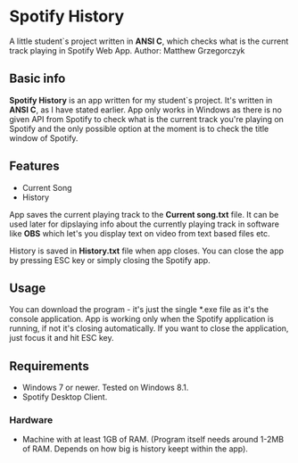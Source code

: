# Spotify History
A little student`s project written in **ANSI C**, which checks what is the current track playing in Spotify Web App.
Author: Matthew Grzegorczyk

## Basic info
**Spotify History** is an app written for my student`s project.
It's written in **ANSI C**, as I have stated earlier.
App only works in Windows as there is no given API from Spotify to check what is the current track you're playing on Spotify and the only possible option at the moment is to check the title window of Spotify.

## Features
- Current Song
- History

App saves the current playing track to the **Current song.txt** file.
It can be used later for dipslaying info about the currently playing track in software like **OBS** which let's you display text on video from text based files etc.

History is saved in **History.txt** file when app closes. You can close the app by pressing ESC key or simply closing the Spotify app.

## Usage
You can download the program - it's just the single *.exe file as it's the console application.
App is working only when the Spotify application is running, if not it's closing automatically.
If you want to close the application, just focus it and hit ESC key.

## Requirements
- Windows 7 or newer. Tested on Windows 8.1.
- Spotify Desktop Client.

### Hardware
- Machine with at least 1GB of RAM. (Program itself needs around 1-2MB of RAM. Depends on how big is history keept within the app).